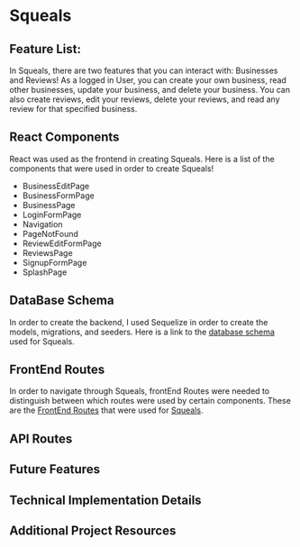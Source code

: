 # Squeals

## Feature List:
In Squeals, there are two features that you can interact with: Businesses and Reviews! As a logged in User, you can create your own business, read other businesses, update your business, and delete your business. You can also create reviews, edit your reviews, delete your reviews, and read any review for that specified business.



## React Components
React was used as the frontend in creating Squeals. Here is a list of the components that were used in order to create Squeals!
- BusinessEditPage
- BusinessFormPage
- BusinessPage
- LoginFormPage
- Navigation
- PageNotFound
- ReviewEditFormPage
- ReviewsPage
- SignupFormPage
- SplashPage


## DataBase Schema
In order to create the backend, I used Sequelize in order to create the models, migrations, and seeders. Here is a link to the [database schema](https://github.com/ChrisPHong/Squeals/wiki/Database-Schema) used for Squeals.


## FrontEnd Routes
In order to navigate through Squeals, frontEnd Routes were needed to distinguish between which routes were used by certain components. These are the [FrontEnd Routes](https://github.com/ChrisPHong/Squeals/wiki/FrontEnd-Routes) that were used for [Squeals](https://squeals.herokuapp.com/).


## API Routes


## Future Features
## Technical Implementation Details


## Additional Project Resources
